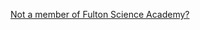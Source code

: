 [Not a member of Fulton Science Academy?](../index.md/#audience-outside-from-fulton-science-academy)